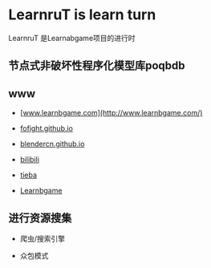 # LearnruT is learn turn

LearnruT 是Learnabgame项目的进行时

## 节点式非破坏性程序化模型库poqbdb





## www
*	[www.learnbgame.com](http://www.learnbgame.com/)

*	[fofight.github.io](https://fofight.github.io/)

*	[blendercn.github.io](https://blendercn.github.io/)

*	[bilibili](https://space.bilibili.com/267499384)

*	[tieba](https://tieba.baidu.com/f?kw=learnbgame&fr=index)

*	[Learnbgame](https://github.com/BlenderCN/Learnbgame)

## 进行资源搜集

*	爬虫/搜索引擎

*	众包模式
